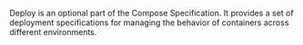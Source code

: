 Deploy is an optional part of the Compose Specification. It provides a set of deployment specifications for managing the behavior of containers across different environments.